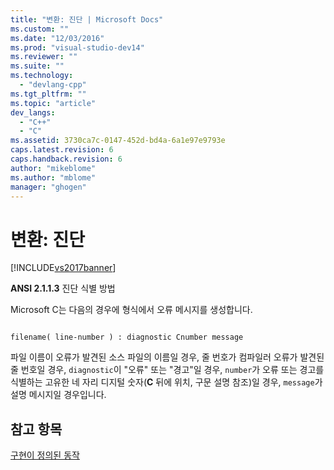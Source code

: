 ```yaml
---
title: "변환: 진단 | Microsoft Docs"
ms.custom: ""
ms.date: "12/03/2016"
ms.prod: "visual-studio-dev14"
ms.reviewer: ""
ms.suite: ""
ms.technology: 
  - "devlang-cpp"
ms.tgt_pltfrm: ""
ms.topic: "article"
dev_langs: 
  - "C++"
  - "C"
ms.assetid: 3730ca7c-0147-452d-bd4a-6a1e97e9793e
caps.latest.revision: 6
caps.handback.revision: 6
author: "mikeblome"
ms.author: "mblome"
manager: "ghogen"
---
```

# 변환: 진단
[!INCLUDE[vs2017banner](../assembler/inline/includes/vs2017banner.md)]

**ANSI 2.1.1.3** 진단 식별 방법  
  
 Microsoft C는 다음의 경우에 형식에서 오류 메시지를 생성합니다.  
  
```  
  
filename( line-number ) : diagnostic Cnumber message  
```  
  
 파일 이름이 오류가 발견된 소스 파일의 이름일 경우, 줄 번호가 컴파일러 오류가 발견된 줄 번호일 경우, `diagnostic`이 "오류" 또는 "경고"일 경우, `number`가 오류 또는 경고를 식별하는 고유한 네 자리 디지털 숫자\(**C** 뒤에 위치, 구문 설명 참조\)일 경우, `message`가 설명 메시지일 경우입니다.  
  
## 참고 항목  
 [구현이 정의된 동작](../c-language/implementation-defined-behavior.md)